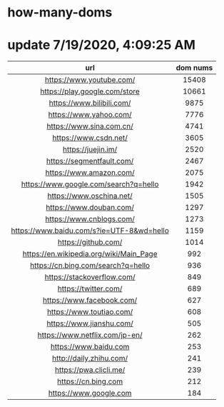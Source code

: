 # how-many-doms

# update 7/19/2020, 4:09:25 AM

url | dom nums
:-: | :-:
https://www.youtube.com/ | 15408
https://play.google.com/store | 10661
https://www.bilibili.com/ | 9875
https://www.yahoo.com/ | 7776
https://www.sina.com.cn/ | 4741
https://www.csdn.net/ | 3605
https://juejin.im/ | 2520
https://segmentfault.com/ | 2467
https://www.amazon.com/ | 2075
https://www.google.com/search?q=hello | 1942
https://www.oschina.net/ | 1505
https://www.douban.com/ | 1297
https://www.cnblogs.com/ | 1273
https://www.baidu.com/s?ie=UTF-8&wd=hello | 1159
https://github.com/ | 1014
https://en.wikipedia.org/wiki/Main_Page | 992
https://cn.bing.com/search?q=hello | 936
https://stackoverflow.com/ | 849
https://twitter.com/ | 689
https://www.facebook.com/ | 627
https://www.toutiao.com/ | 608
https://www.jianshu.com/ | 505
https://www.netflix.com/jp-en/ | 262
https://www.baidu.com | 253
http://daily.zhihu.com/ | 241
https://pwa.clicli.me/ | 239
https://cn.bing.com | 212
https://www.google.com | 184
